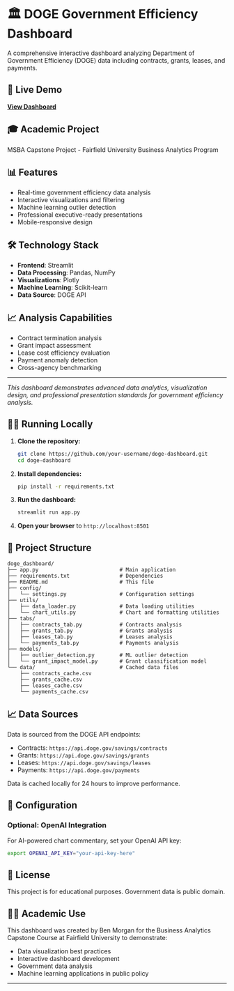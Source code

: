 # 🏛️ DOGE Government Efficiency Dashboard

A comprehensive interactive dashboard analyzing Department of Government Efficiency (DOGE) data including contracts, grants, leases, and payments.

## 🚀 Live Demo
[**View Dashboard**](https://doge-dashboard-qjtq4aq4a9lgdfybax8kh5.streamlit.app/)

## 🎓 Academic Project
MSBA Capstone Project - Fairfield University Business Analytics Program

## 📊 Features
- Real-time government efficiency data analysis
- Interactive visualizations and filtering  
- Machine learning outlier detection
- Professional executive-ready presentations
- Mobile-responsive design

## 🛠️ Technology Stack
- **Frontend**: Streamlit
- **Data Processing**: Pandas, NumPy
- **Visualizations**: Plotly
- **Machine Learning**: Scikit-learn
- **Data Source**: DOGE API

## 📈 Analysis Capabilities
- Contract termination analysis
- Grant impact assessment
- Lease cost efficiency evaluation
- Payment anomaly detection
- Cross-agency benchmarking

---
*This dashboard demonstrates advanced data analytics, visualization design, and professional presentation standards for government efficiency analysis.*

## 🏃‍♂️ Running Locally

1. **Clone the repository:**
   ```bash
   git clone https://github.com/your-username/doge-dashboard.git
   cd doge-dashboard
   ```

2. **Install dependencies:**
   ```bash
   pip install -r requirements.txt
   ```

3. **Run the dashboard:**
   ```bash
   streamlit run app.py
   ```

4. **Open your browser** to `http://localhost:8501`

## 📁 Project Structure

```
doge_dashboard/
├── app.py                          # Main application
├── requirements.txt                # Dependencies
├── README.md                       # This file
├── config/
│   └── settings.py                 # Configuration settings
├── utils/
│   ├── data_loader.py              # Data loading utilities
│   └── chart_utils.py              # Chart and formatting utilities
├── tabs/
│   ├── contracts_tab.py            # Contracts analysis
│   ├── grants_tab.py               # Grants analysis
│   ├── leases_tab.py               # Leases analysis
│   └── payments_tab.py             # Payments analysis
├── models/
│   ├── outlier_detection.py        # ML outlier detection
│   └── grant_impact_model.py       # Grant classification model
└── data/                           # Cached data files
    ├── contracts_cache.csv
    ├── grants_cache.csv
    ├── leases_cache.csv
    └── payments_cache.csv
```

## 📈 Data Sources

Data is sourced from the DOGE API endpoints:
- Contracts: `https://api.doge.gov/savings/contracts`
- Grants: `https://api.doge.gov/savings/grants`  
- Leases: `https://api.doge.gov/savings/leases`
- Payments: `https://api.doge.gov/payments`

Data is cached locally for 24 hours to improve performance.

## 🔧 Configuration

### Optional: OpenAI Integration
For AI-powered chart commentary, set your OpenAI API key:
```bash
export OPENAI_API_KEY="your-api-key-here"
```

## 📝 License

This project is for educational purposes. Government data is public domain.

## 👨‍🎓 Academic Use

This dashboard was created by Ben Morgan for the Business Analytics Capstone Course at Fairfield University to demonstrate:
- Data visualization best practices
- Interactive dashboard development
- Government data analysis
- Machine learning applications in public policy

---
